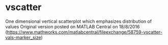 # vscatter
One dimensional vertical scatterplot which emphasizes distribution of values
Original version posted on MATLAB Central on 18/8/2016 (https://www.mathworks.com/matlabcentral/fileexchange/58759-vscatter-vals-marker_size)

